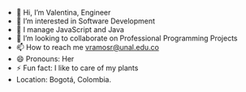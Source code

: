 - 👋 Hi, I’m Valentina, Engineer
- 👀 I’m interested in Software Development
- 🌱 I manage JavaScript and Java
- 💞️ I’m looking to collaborate on Professional Programming Projects
- 📫 How to reach me vramosr@unal.edu.co
- 😄 Pronouns: Her
- ⚡ Fun fact: I like to care of my plants
- Location: Bogotá, Colombia.

<!---
ValentinaRamosRomero/ValentinaRamosRomero is a ✨ special ✨ repository because its `README.md` (this file) appears on your GitHub profile.
You can click the Preview link to take a look at your changes.
--->
